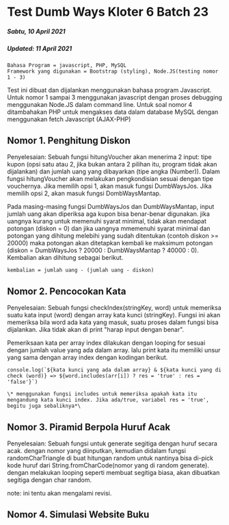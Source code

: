 # Test Dumb Ways Kloter 6 Batch 23
##### Sabtu, 10 April 2021
##### Updated: 11 April 2021

```catatan
Bahasa Program = javascript, PHP, MySQL
Framework yang digunakan = Bootstrap (styling), Node.JS(testing nomor 1 - 3)
```

Test ini dibuat dan dijalankan menggunakan bahasa program Javascript. Untuk nomor 1 sampai 3 menggunakan javascript dengan proses debugging menggunakan Node.JS dalam command line. Untuk soal nomor 4 ditambahakan PHP untuk mengakses data dalam database MySQL dengan menggunakan fetch Javascript (AJAX-PHP)

## Nomor 1. Penghitung Diskon

Penyelesaian: Sebuah fungsi hitungVoucher akan menerima 2 input: tipe kupon (opsi satu atau 2, jika bukan antara 2 pilihan itu, program tidak akan dijalankan) dan jumlah uang yang dibayarkan (tipe angka (Number)). Dalam fungsi hitungVoucher akan melakukan pengkondisian sesuai dengan tipe vouchernya. Jika memilih opsi 1, akan masuk fungsi DumbWaysJos. Jika memilih opsi 2, akan masuk fungsi DombWaysMantap.

Pada masing-masing fungsi DumbWaysJos dan DumbWaysMantap, input jumlah uang akan diperiksa aga kupon bisa benar-benar digunakan. jika uangnya kurang untuk memenuhi syarat minimal, tidak akan mendapat potongan (diskon = 0) dan jika uangnya mmemenuhi syarat minimal dan potongan yang dihitung melebihi yang sudah ditentukan (contoh diskon >= 20000) maka potongan akan ditetapkan kembali ke maksimum potongan (diskon = DumbWaysJos ? 20000 : DumbWaysMantap ? 40000 : 0). Kembalian akan dihitung sebagai berikut.
```kembalian
kembalian = jumlah uang - (jumlah uang - diskon)
``` 
## Nomor 2. Pencocokan Kata

Penyelesaian: Sebuah fungsi checkIndex(stringKey, word) untuk memeriksa suatu kata input (word) dengan array kata kunci (stringKey). Fungsi ini akan memeriksa bila word ada kata yang masuk, suatu proses dalam fungsi bisa dijalankan. Jika tidak akan di print "harap input dengan benar".

Pemeriksaan kata per array index dilakukan dengan looping for sesuai dengan jumlah value yang ada dalam array. lalu print kata itu memiliki unsur yang sama dengan array index dengan kodingan berikut.

```kodingan
console.log(`${kata kunci yang ada dalam array} & ${kata kunci yang di check (word)} => ${word.includes(arr[i]) ? res = 'true' : res = 'false'}`)

\* menggunakan fungsi includes untuk memeriksa apakah kata itu mengandung kata kunci index. Jika ada/true, variabel res = 'true', begitu juga sebaliknya*\
```

## Nomor 3. Piramid Berpola Huruf Acak

Penyelesaian: Sebuah fungsi untuk generate segitiga dengan huruf secara acak. dengan nomor yang diinputkan, kemudian didalam fungsi randomCharTriangle di buat hitungan random untuk nantinya bisa di-pick kode huruf dari String.fromCharCode(nomor yang di random generate). dengan melakukan looping seperti membuat segitiga biasa, akan dibuatkan segitiga dengan char random.

note: ini tentu akan mengalami revisi.

## Nomor 4. Simulasi Website Buku